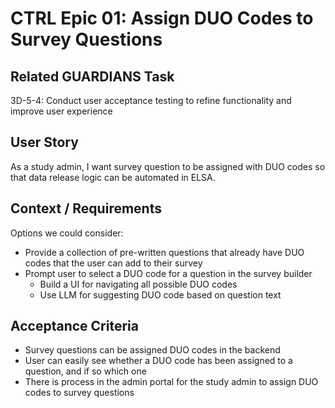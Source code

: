 # CTRL Epic 01: Assign DUO Codes to Survey Questions

## Related GUARDIANS Task

3D-5-4: Conduct user acceptance testing to refine functionality and improve user experience

## User Story

As a study admin, I want survey question to be assigned with DUO codes so that data release logic can be automated in ELSA.

## Context / Requirements

Options we could consider:

- Provide a collection of pre-written questions that already have DUO codes that the user can add to their survey
- Prompt user to select a DUO code for a question in the survey builder
  - Build a UI for navigating all possible DUO codes
  - Use LLM for suggesting DUO code based on question text

## Acceptance Criteria

- Survey questions can be assigned DUO codes in the backend
- User can easily see whether a DUO code has been assigned to a question, and if so which one
- There is process in the admin portal for the study admin to assign DUO codes to survey questions
